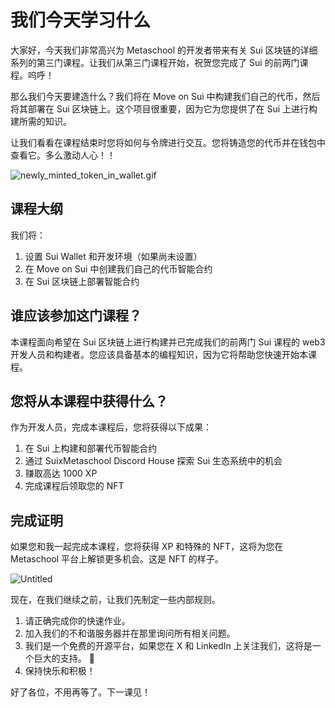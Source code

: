 # 我们今天学习什么

 大家好，今天我们非常高兴为 Metaschool 的开发者带来有关 Sui 区块链的详细系列的第三门课程。让我们从第三门课程开始，祝贺您完成了 Sui 的前两门课程。呜呼！

那么我们今天要建造什么？我们将在 Move on Sui 中构建我们自己的代币，然后将其部署在 Sui 区块链上。这个项目很重要，因为它为您提供了在 Sui 上进行构建所需的知识。

让我们看看在课程结束时您将如何与令牌进行交互。您将铸造您的代币并在钱包中查看它。多么激动人心！！

![newly_minted_token_in_wallet.gif](https://github.com/0xmetaschool/Learning-Projects/blob/main/assests_for_all/assests_for_sui_c3/L1_What%20Are%20We%20Building%20Today/sui-explorer-gif.gif?raw=true)

##  课程大纲

 我们将：

1. 设置 Sui Wallet 和开发环境（如果尚未设置）
2. 在 Move on Sui 中创建我们自己的代币智能合约
3. 在 Sui 区块链上部署智能合约

## 谁应该参加这门课程？

本课程面向希望在 Sui 区块链上进行构建并已完成我们的前两门 Sui 课程的 web3 开发人员和构建者。您应该具备基本的编程知识，因为它将帮助您快速开始本课程。

## 您将从本课程中获得什么？

作为开发人员，完成本课程后，您将获得以下成果：

1. 在 Sui 上构建和部署代币智能合约
2. 通过 SuixMetaschool Discord House 探索 Sui 生态系统中的机会
3. 赚取高达 1000 XP
4. 完成课程后领取您的 NFT

##  完成证明

如果您和我一起完成本课程，您将获得 XP 和特殊的 NFT，这将为您在 Metaschool 平台上解锁更多机会。这是 NFT 的样子。

![Untitled](https://github.com/0xmetaschool/Learning-Projects/blob/main/assests_for_all/assets_for_sui_c1/What%20Are%20We%20Learning%20Today%3F/image.gif?raw=true)

现在，在我们继续之前，让我们先制定一些内部规则。

1. 请正确完成你的快速作业。
2. 加入我们的不和谐服务器并在那里询问所有相关问题。
3. 我们是一个免费的开源平台，如果您在 X 和 LinkedIn 上关注我们，这将是一个巨大的支持。 🫣
4. 保持快乐和积极！

好了各位，不用再等了。下一课见！